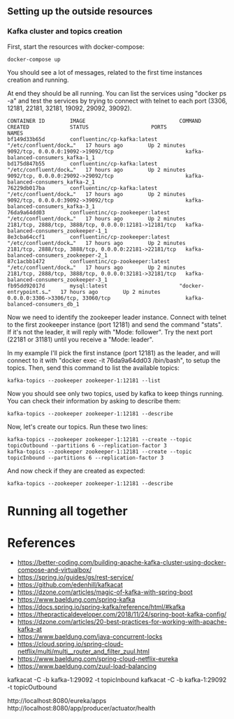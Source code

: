 


## Setting up the outside resources

### Kafka cluster and topics creation

First, start the resources with docker-compose:
```
docker-compose up
```

You should see a lot of messages, related to the first time instances creation and running. 

At end they should be all running. You can list the services using "docker ps -a" and test the services by trying to connect with telnet to each port (3306, 12181, 22181, 32181, 19092, 29092, 39092).

```
CONTAINER ID        IMAGE                              COMMAND                  CREATED             STATUS                    PORTS                                                    NAMES
bf149d33b65d        confluentinc/cp-kafka:latest       "/etc/confluent/dock…"   17 hours ago        Up 2 minutes              9092/tcp, 0.0.0.0:19092->19092/tcp                       kafka-balanced-consumers_kafka-1_1
bd175d847b55        confluentinc/cp-kafka:latest       "/etc/confluent/dock…"   17 hours ago        Up 2 minutes              9092/tcp, 0.0.0.0:29092->29092/tcp                       kafka-balanced-consumers_kafka-2_1
76229db017ba        confluentinc/cp-kafka:latest       "/etc/confluent/dock…"   17 hours ago        Up 2 minutes              9092/tcp, 0.0.0.0:39092->39092/tcp                       kafka-balanced-consumers_kafka-3_1
76da9a64dd03        confluentinc/cp-zookeeper:latest   "/etc/confluent/dock…"   17 hours ago        Up 2 minutes              2181/tcp, 2888/tcp, 3888/tcp, 0.0.0.0:12181->12181/tcp   kafka-balanced-consumers_zookeeper-1_1
8e3cba64ccf1        confluentinc/cp-zookeeper:latest   "/etc/confluent/dock…"   17 hours ago        Up 2 minutes              2181/tcp, 2888/tcp, 3888/tcp, 0.0.0.0:22181->22181/tcp   kafka-balanced-consumers_zookeeper-2_1
87c1acbb1472        confluentinc/cp-zookeeper:latest   "/etc/confluent/dock…"   17 hours ago        Up 2 minutes              2181/tcp, 2888/tcp, 3888/tcp, 0.0.0.0:32181->32181/tcp   kafka-balanced-consumers_zookeeper-3_1
fb95dd92017d        mysql:latest                       "docker-entrypoint.s…"   17 hours ago        Up 2 minutes              0.0.0.0:3306->3306/tcp, 33060/tcp                        kafka-balanced-consumers_db_1

```
Now we need to identify the zookeeper leader instance. Connect with telnet to the first zookeeper instance (port 12181) and send the command "stats". If it's not the leader, it will reply with "Mode: follower".  Try the next port (22181 or 31181) until you receive a "Mode: leader".

In my example I'll pick the first instance (port 12181) as the leader, and will connect to it with "docker exec -it 76da9a64dd03 /bin/bash", to setup the topics. Then, send this command to list the available topics: 

```
kafka-topics --zookeeper zookeeper-1:12181 --list
```
Now you should see only two topics, used by kafka to keep things running. You can check their information by asking to describe them:
```
kafka-topics --zookeeper zookeeper-1:12181 --describe 
```
Now, let's create our topics. Run these two lines:
```
kafka-topics --zookeeper zookeeper-1:12181 --create --topic topicOutbound --partitions 6 --replication-factor 3
kafka-topics --zookeeper zookeeper-1:12181 --create --topic topicInbound --partitions 6 --replication-factor 3
```
And now check if they are created as expected:
```
kafka-topics --zookeeper zookeeper-1:12181 --describe
```

# Running all together



# References

* https://better-coding.com/building-apache-kafka-cluster-using-docker-compose-and-virtualbox/
* https://spring.io/guides/gs/rest-service/
* https://github.com/edenhill/kafkacat
* https://dzone.com/articles/magic-of-kafka-with-spring-boot
* https://www.baeldung.com/spring-kafka
* https://docs.spring.io/spring-kafka/reference/html/#kafka
* https://thepracticaldeveloper.com/2018/11/24/spring-boot-kafka-config/
* https://dzone.com/articles/20-best-practices-for-working-with-apache-kafka-at
* https://www.baeldung.com/java-concurrent-locks
* https://cloud.spring.io/spring-cloud-netflix/multi/multi__router_and_filter_zuul.html
* https://www.baeldung.com/spring-cloud-netflix-eureka
* https://www.baeldung.com/zuul-load-balancing


kafkacat -C -b kafka-1:29092 -t topicInbound
kafkacat -C -b kafka-1:29092 -t topicOutbound


http://localhost:8080/eureka/apps
http://localhost:8080/app/producer/actuator/health

